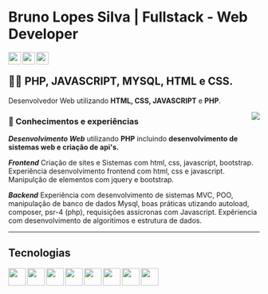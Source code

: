 # Bruno Lopes Silva | Fullstack - Web Developer

<div class="icons">
  <a href="mailto:brunolopessilva34@gmail.com">
    <img align="left" height="25" src="https://cdn-icons-png.flaticon.com/512/281/281769.png" />
  </a>
  <a href="https://www.instagram.com/brunosilva_brn/">
    <img align="left" height="25" src="https://cdn-icons-png.flaticon.com/512/2111/2111463.png" />
  </a>
  <a href="https://github.com/brunosilvabrn">
    <img align="left" height="25" src="https://cdn.jsdelivr.net/gh/devicons/devicon/icons/github/github-original.svg" />
  </a>
</div>

<br>

## 🧑‍💻 PHP, JAVASCRIPT, MYSQL, HTML e CSS.

Desenvolvedor Web utilizando **HTML, CSS, JAVASCRIPT** e **PHP**. 

<img align="right" src="https://thumbs.gfycat.com/HeavyLiquidAnnelid-size_restricted.gif" />

### 📖 Conhecimentos e experiências

***Desenvolvimento Web*** utilizando **PHP** incluindo **desenvolvimento de sistemas web e criação de api's.**

***Frontend*** Criação de sites e Sistemas com html, css, javascript, bootstrap.
Experiência desenvolvimento frontend com html, css e javascript. Manipulção de elementos com jquery e bootstrap. 

***Backend*** Experiência com desenvolvimento de sistemas MVC, POO, manipulação de banco de dados Mysql, boas práticas utizando autoload, composer, psr-4 (php), requisições assícronas com Javascript. Expêriencia com desenvolvimento de algoritimos e estrutura de dados.
<hr>

## Tecnologias

<div class="icons">
  <img align="left" height="35" src="https://cdn.jsdelivr.net/gh/devicons/devicon/icons/html5/html5-original.svg" />
  <img align="left" height="35" src="https://cdn.jsdelivr.net/gh/devicons/devicon/icons/css3/css3-original.svg" />
  <img align="left" height="35" src="https://cdn.jsdelivr.net/gh/devicons/devicon/icons/javascript/javascript-original.svg" />
  <img align="left" height="35" src="https://cdn.jsdelivr.net/gh/devicons/devicon/icons/php/php-original.svg" />
  <img align="left" height="35" src="https://cdn.jsdelivr.net/gh/devicons/devicon/icons/mysql/mysql-original-wordmark.svg" />
<!--   <img align="left" height="35" src="https://cdn.jsdelivr.net/gh/devicons/devicon/icons/java/java-original.svg" /> -->
  <img align="left" height="35" src="https://cdn.jsdelivr.net/gh/devicons/devicon/icons/bootstrap/bootstrap-original.svg" />
  <img align="left" height="35" src="https://cdn.jsdelivr.net/gh/devicons/devicon/icons/git/git-original.svg" />
  <img align="left" height="35" src="https://cdn.jsdelivr.net/gh/devicons/devicon/icons/github/github-original-wordmark.svg" />
<!--   <img align="left" height="35" src="https://cdn.worldvectorlogo.com/logos/sublime-text.svg" /> -->
</div>

<!-- ### Hi there 👋 -->

<!--
**brunosilvabrn/brunosilvabrn** is a ✨ _special_ ✨ repository because its `README.md` (this file) appears on your GitHub profile.

Here are some ideas to get you started:

- 🔭 I’m currently working on ...
- 🌱 I’m currently learning ...
- 👯 I’m looking to collaborate on ...
- 🤔 I’m looking for help with ...
- 💬 Ask me about ...
- 📫 How to reach me: ...
- 😄 Pronouns: ...
- ⚡ Fun fact: ...
-->
